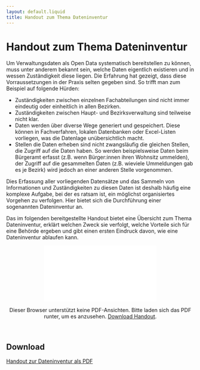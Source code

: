 ```yaml
---
layout: default.liquid
title: Handout zum Thema Dateninventur
---
```


# Handout zum Thema Dateninventur

Um Verwaltungsdaten als Open Data systematisch bereitstellen zu können, muss unter anderem bekannt sein, welche Daten eigentlich existieren und in wessen Zuständigkeit diese liegen. Die Erfahrung hat gezeigt, dass diese Vorraussetzungen in der Praxis selten gegeben sind. So trifft man zum Beispiel auf folgende Hürden:

- Zuständigkeiten zwischen einzelnen Fachabteilungen sind nicht immer eindeutig oder einheitlich in allen Bezirken.
- Zuständigkeiten zwischen Haupt- und Bezirksverwaltung sind teilweise nicht klar.
- Daten werden über diverse Wege generiert und gespeichert. Diese können in Fachverfahren, lokalen Datenbanken oder Excel-Listen vorliegen, was die Datenlage unübersichtlich macht.
- Stellen die Daten erheben sind nicht zwangsläufig die gleichen Stellen, die Zugriff auf die Daten haben. So werden beispielsweise Daten beim Bürgeramt erfasst (z.B. wenn Bürger:innen ihren Wohnsitz ummelden), der Zugriff auf die gesammelten Daten (z.B. wieviele Ummeldungen gab es je Bezirk) wird jedoch an einer anderen Stelle vorgenommen.

Dies Erfassung aller vorliegenden Datensätze und das Sammeln von Informationen und Zuständigkeiten zu diesen Daten ist deshalb häufig eine komplexe Aufgabe, bei der es ratsam ist, ein möglichst organisiertes Vorgehen zu verfolgen. Hier bietet sich die Durchführung einer sogenannten Dateninventur an.

Das im folgenden bereitgestellte Handout bietet eine Übersicht zum Thema Dateninventur, erklärt welchen Zweck sie verfolgt, welche Vorteile sich für eine Behörde ergeben und gibt einen ersten Eindruck davon, wie eine Dateninventur ablaufen kann.

<center>
  <object data="/assets/file-download/Handout_Dateninventur_august2022.pdf" type="application/pdf" class="pdf">
      <embed src="/assets/file-download/Handout_Dateninventur_august2022.pdf">
          <p>Dieser Browser unterstützt keine PDF-Ansichten. Bitte laden sich das PDF runter, um es anzusehen. <a href="/assets/file-download/source/assets/file-download/Handout_Dateninventur_august2022.pdf">Download Handout</a>.</p>
  </object>
</center>
<br>

## Download

[Handout zur Dateninventur als PDF](/assets/file-download/Handout_Dateninventur_august2022.pdf)
